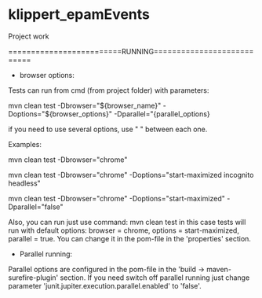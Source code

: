 # klippert_epamEvents
Project work

=========================RUNNING===========================

* browser options:

Tests can run from cmd (from project folder) with parameters:

mvn clean test -Dbrowser="${browser_name}" -Doptions="${browser_options}" -Dparallel="{parallel_options}

if you need to use several options, use " " between each one.

Examples:

mvn clean test -Dbrowser="chrome"

mvn clean test -Dbrowser="chrome" -Doptions="start-maximized incognito headless"

mvn clean test -Dbrowser="chrome" -Doptions="start-maximized" -Dparallel="false"

Also, you can run just use command: mvn clean test
in this case tests will run with default options: 
browser = chrome, options = start-maximized, parallel = true.
You can change it in the pom-file in the 'properties' section.

* Parallel running:

Parallel options are configured in the pom-file in the 'build -> maven-surefire-plugin' section.
If you need switch off parallel running just change parameter 'junit.jupiter.execution.parallel.enabled' to 'false'. 
 
